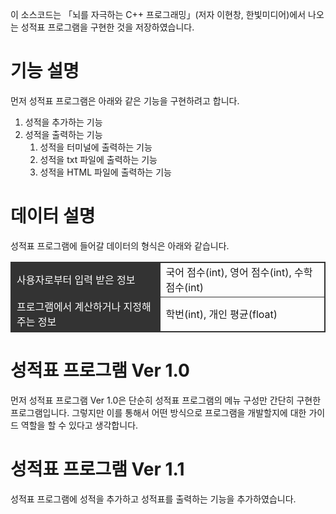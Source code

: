이 소스코드는 「뇌를 자극하는 C++ 프로그래밍」(저자 이현창, 한빛미디어)에서 나오는 성적표 프로그램을 구현한 것을 저장하였습니다.

# 기능 설명
먼저 성적표 프로그램은 아래와 같은 기능을 구현하려고 합니다.
1. 성적을 추가하는 기능
2. 성적을 출력하는 기능
    1. 성적을 터미널에 출력하는 기능
    2. 성적을 txt 파일에 출력하는 기능
    3. 성적을 HTML 파일에 출력하는 기능

# 데이터 설명
성적표 프로그램에 들어갈 데이터의 형식은 아래와 같습니다.

<table style="border: 1px solid #333333; border-collapse: collapse;">
    <tr style="border: 1px solid #333333;">
        <td style="border: 1px solid #333333; background-color: #333333; color: #ffffff">사용자로부터 입력 받은 정보</td>
        <td style="border: 1px solid #333333;">국어 점수(int), 영어 점수(int), 수학 점수(int)</td>
    </tr>
    <tr style="border: 1px solid #333333;">
        <td style="border: 1px solid #333333; background-color: #333333; color: #ffffff">프로그램에서 계산하거나 지정해주는 정보</td>
        <td style="border: 1px solid #333333;">학번(int), 개인 평균(float)</td>
    </tr>
</table>

# 성적표 프로그램 Ver 1.0
먼저 성적표 프로그램 Ver 1.0은 단순히 성적표 프로그램의 메뉴 구성만 간단히 구현한 프로그램입니다. 그렇지만 이를 통해서 어떤 방식으로 프로그램을 개발할지에 대한 가이드 역할을 할 수 있다고 생각합니다.

# 성적표 프로그램 Ver 1.1
성적표 프로그램에 성적을 추가하고 성적표를 출력하는 기능을 추가하였습니다.